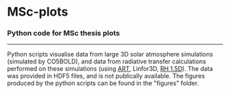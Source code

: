 # MSc-plots

### Python code for MSc thesis plots

---

Python scripts visualise data from large 3D solar atmosphere simulations (simulated by CO5BOLD), and data from radiative transfer calculations performed on these simulations (using [ART](https://github.com/SolarAlma/ART), Linfor3D, [RH 1.5D](https://github.com/ITA-Solar/rh)). The data was provided in HDF5 files, and is not publically available. The figures produced by the python scripts can be found in the "figures" folder.
